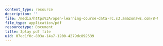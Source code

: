```yaml
---
content_type: resource
description: ''
file: /media/https%3A/open-learning-course-data-rc.s3.amazonaws.com/8-962-general-relativity-spring-2020/07ec1f0c803a14a712004279dc892639_R2vL2wLqGYg.pdf
file_type: application/pdf
resourcetype: Document
title: 3play pdf file
uid: 07ec1f0c-803a-14a7-1200-4279dc892639
---
```


